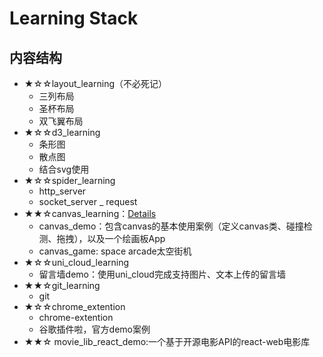 # Learning Stack

## 内容结构
- ★☆☆layout_learning（不必死记）
    - 三列布局
    - 圣杯布局
    - 双飞翼布局
- ★☆☆d3_learning
    - 条形图
    - 散点图
    - 结合svg使用
- ★☆☆spider_learning
    - http_server
    - socket_server
    _ request
- ★★☆canvas_learning：[Details](canvas_learning/readme.md) 
    - canvas_demo：包含canvas的基本使用案例（定义canvas类、碰撞检测、拖拽），以及一个绘画板App
    - canvas_game: space arcade太空街机
- ★☆☆uni_cloud_learning
    - 留言墙demo：使用uni_cloud完成支持图片、文本上传的留言墙
- ★★☆git_learning
    - git
- ★☆☆chrome_extention
    - chrome-extention
    - 谷歌插件啦，官方demo案例
- ★★☆ movie_lib_react_demo:一个基于开源电影API的react-web电影库


